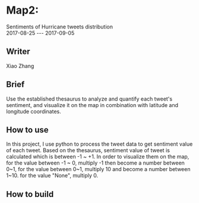 
# Map2: 
Sentiments of Hurricane tweets distribution  
2017-08-25 --- 2017-09-05

## Writer
Xiao Zhang

## Brief
Use the established thesaurus to analyze and quantify each tweet's sentiment, 
and visualize it on the map in combination with latitude and longitude coordinates.

## How to use
In this project, I use python to process the tweet data to get sentiment value of each tweet.
Based on the thesaurus, sentiment value of tweet is calculated which is between -1 ~ +1. 
In order to visualize them on the map, for the value between -1 ~ 0, multiply -1 then become a number between 0~1,
for the value between 0~1, multiply 10 and become a number between 1~10. for the value "None", multiply 0.

## How to build
